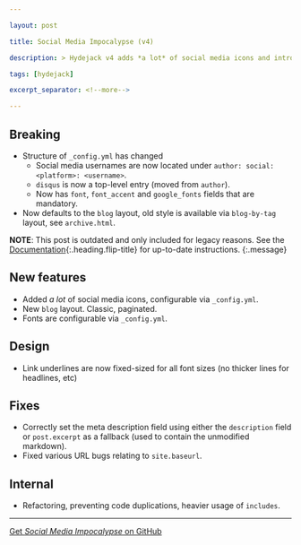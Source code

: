 ```yaml
---

layout: post

title: Social Media Impocalypse (v4)

description: > Hydejack v4 adds *a lot* of social media icons and introduces a new default layout. It also breaks things, hence a new major release number.

tags: [hydejack]

excerpt_separator: <!--more-->

---
```


Breaking
--------

-	Structure of `_config.yml` has changed
	-	Social media usernames are now located under `author: social: <platform>: <username>`.
	-	`disqus` is now a top-level entry (moved from `author`).
	-	Now has `font`, `font_accent` and `google_fonts` fields that are mandatory.
-	Now defaults to the `blog` layout, old style is available via `blog-by-tag` layout, see `archive.html`.

<!--more-->

**NOTE**: This post is outdated and only included for legacy reasons. See the [Documentation](../docs/7.5.2/index.md)\{:.heading.flip-title} for up-to-date instructions. {:.message}

New features
------------

-	Added *a lot* of social media icons, configurable via `_config.yml`.
-	New `blog` layout. Classic, paginated.
-	Fonts are configurable via `_config.yml`.

Design
------

-	Link underlines are now fixed-sized for all font sizes (no thicker lines for headlines, etc)

Fixes
-----

-	Correctly set the meta description field using either the `description` field or `post.excerpt` as a fallback (used to contain the unmodified markdown).
-	Fixed various URL bugs relating to `site.baseurl`.

Internal
--------

-	Refactoring, preventing code duplications, heavier usage of `includes`.

---

[Get *Social Media Impocalypse* on GitHub](https://github.com/qwtel/hydejack/releases)
